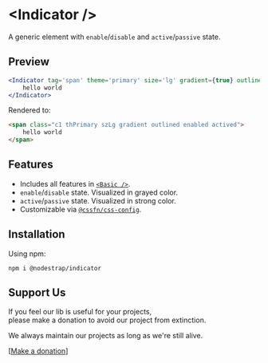 # &lt;Indicator /&gt;
A generic element with `enable`/`disable` and `active`/`passive` state.

## Preview

```jsx
<Indicator tag='span' theme='primary' size='lg' gradient={true} outlined={true} enabled={false} active={true} >
    hello world
</Indicator>
```
Rendered to:
```html
<span class="c1 thPrimary szLg gradient outlined enabled actived">
    hello world
</span>
```

## Features
* Includes all features in [`<Basic />`](https://www.npmjs.com/package/@nodestrap/basic).
* `enable`/`disable` state. Visualized in grayed color.
* `active`/`passive` state. Visualized in strong color.
* Customizable via [`@cssfn/css-config`](https://www.npmjs.com/package/@cssfn/css-config).

## Installation

Using npm:
```
npm i @nodestrap/indicator
```

## Support Us

If you feel our lib is useful for your projects,  
please make a donation to avoid our project from extinction.

We always maintain our projects as long as we're still alive.

[[Make a donation](https://ko-fi.com/heymarco)]
